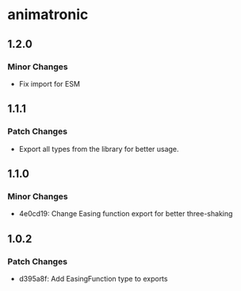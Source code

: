 # animatronic

## 1.2.0

### Minor Changes

- Fix import for ESM

## 1.1.1

### Patch Changes

- Export all types from the library for better usage.

## 1.1.0

### Minor Changes

- 4e0cd19: Change Easing function export for better three-shaking

## 1.0.2

### Patch Changes

- d395a8f: Add EasingFunction type to exports
